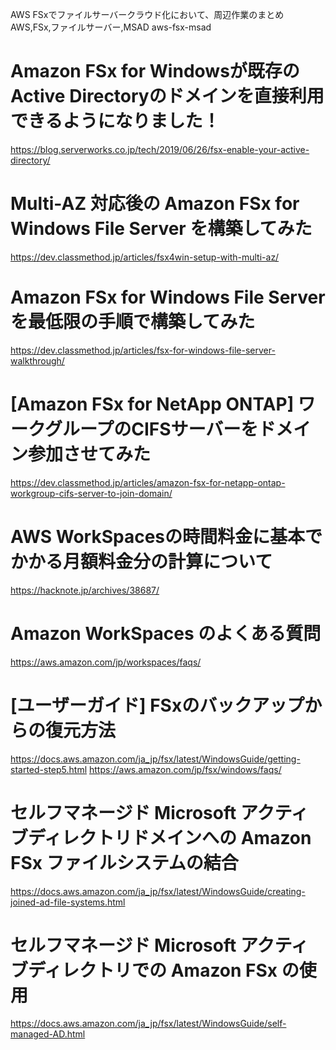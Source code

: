 AWS FSxでファイルサーバークラウド化において、周辺作業のまとめ
AWS,FSx,ファイルサーバー,MSAD
aws-fsx-msad

# Amazon FSx for Windowsが既存のActive Directoryのドメインを直接利用できるようになりました！
https://blog.serverworks.co.jp/tech/2019/06/26/fsx-enable-your-active-directory/

# Multi-AZ 対応後の Amazon FSx for Windows File Server を構築してみた
https://dev.classmethod.jp/articles/fsx4win-setup-with-multi-az/

# Amazon FSx for Windows File Server を最低限の手順で構築してみた
https://dev.classmethod.jp/articles/fsx-for-windows-file-server-walkthrough/

# [Amazon FSx for NetApp ONTAP] ワークグループのCIFSサーバーをドメイン参加させてみた
https://dev.classmethod.jp/articles/amazon-fsx-for-netapp-ontap-workgroup-cifs-server-to-join-domain/

# AWS WorkSpacesの時間料金に基本でかかる月額料金分の計算について
https://hacknote.jp/archives/38687/

# Amazon WorkSpaces のよくある質問
https://aws.amazon.com/jp/workspaces/faqs/

# [ユーザーガイド] FSxのバックアップからの復元方法
https://docs.aws.amazon.com/ja_jp/fsx/latest/WindowsGuide/getting-started-step5.html
https://aws.amazon.com/jp/fsx/windows/faqs/

# セルフマネージド Microsoft アクティブディレクトリドメインへの Amazon FSx ファイルシステムの結合
https://docs.aws.amazon.com/ja_jp/fsx/latest/WindowsGuide/creating-joined-ad-file-systems.html

# セルフマネージド Microsoft アクティブディレクトリでの Amazon FSx の使用
https://docs.aws.amazon.com/ja_jp/fsx/latest/WindowsGuide/self-managed-AD.html

